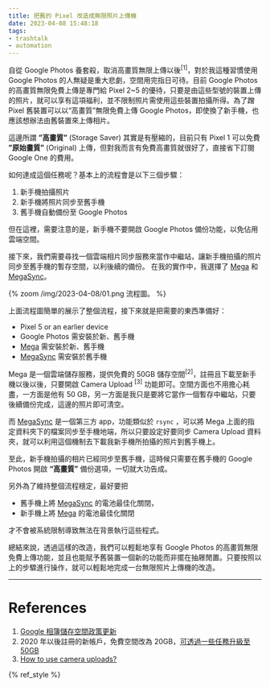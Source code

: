 ```yaml
---
title: 把舊的 Pixel 改造成無限照片上傳機
date: 2023-04-08 15:48:18
tags:
- trashtalk
- automation
---
```


自從 Google Photos 養套殺，取消高畫質無限上傳以後<sup>[1]</sup>，對於我這種習慣使用 Google Photos 的人無疑是重大悲劇，空間用完指日可待。目前 Google Photos 的高畫質無限免費上傳是專門給 Pixel 2~5 的優待，只要是由這些型號的裝置上傳的照片，就可以享有這項福利，並不限制照片需使用這些裝置拍攝所得。為了蹭 Pixel 舊裝置可以以“高畫質”無限免費上傳 Google Photos，即使換了新手機，也應該想辦法由舊裝置來上傳相片。

<!-- more -->

這邊所謂 **”高畫質”** (Storage Saver) 其實是有壓縮的，目前只有 Pixel 1 可以免費 **”原始畫質”** (Original) 上傳，但對我而言有免費高畫質就很好了，直接省下訂閱 Google One 的費用。

如何達成這個任務呢？基本上的流程會是以下三個步驟：

1. 新手機拍攝照片
2. 新手機將照片同步至舊手機
3. 舊手機自動備份至 Google Photos

但在這裡，需要注意的是，新手機不要開啟 Google Photos 備份功能，以免佔用雲端空間。

接下來，我們需要尋找一個雲端相片同步服務來當作中繼站，讓新手機拍攝的照片同步至舊手機的暫存空間，以利後續的備份。
在我的實作中，我選擇了 [Mega](https://mega.io/mobile?aff=u4TkijWNntg) 和 [MegaSync](https://play.google.com/store/apps/details?id=com.ttxapps.megasync)。

{% zoom /img/2023-04-08/01.png 流程圖。 %}

上面流程圖簡單的展示了整個流程，接下來就是把需要的東西準備好：

- Pixel 5 or an earlier device
- Google Photos 需安裝於新、舊手機
- [Mega](https://mega.io/mobile?aff=u4TkijWNntg) 需安裝於新、舊手機
- [MegaSync](https://play.google.com/store/apps/details?id=com.ttxapps.megasync) 需安裝於舊手機

Mega 是一個雲端儲存服務，提供免費的 50GB 儲存空間<sup>[2]</sup>，註冊且下載至新手機以後以後，只要開啟 Camera Upload <sup>[3]</sup> 功能即可。空間方面也不用擔心耗盡，一方面是他有 50 GB，另一方面是我只是要將它當作一個暫存中繼站，只要後續備份完成，這邊的照片即可清空。

而 [MegaSync](https://play.google.com/store/apps/details?id=com.ttxapps.megasync) 是一個第三方 app，功能類似於 `rsync` ，可以將 Mega 上面的指定資料夾下的檔案同步至手機地端，所以只要設定好要同步 Camera Upload 資料夾，就可以利用這個機制去下載我新手機所拍攝的照片到舊手機上。

至此，新手機拍攝的相片已經同步至舊手機，這時候只需要在舊手機的 Google Photos 開啟 **“高畫質”** 備份選項，一切就大功告成。

另外為了維持整個流程穩定，最好要把

- 舊手機上將 [MegaSync](https://play.google.com/store/apps/details?id=com.ttxapps.megasync) 的電池最佳化關閉，
- 新手機上將 [Mega](https://mega.io/mobile?aff=u4TkijWNntg) 的電池最佳化關閉

才不會被系統限制導致無法在背景執行這些程式。

總結來說，透過這樣的改造，我們可以輕鬆地享有 Google Photos 的高畫質無限免費上傳功能，並且也能賦予舊裝置一個新的功能而非擺在抽屜閒置。只要按照以上的步驟進行操作，就可以輕鬆地完成一台無限照片上傳機的改造。

---

# References

1. [Google 相簿儲存空間政策更新](https://support.google.com/photos/answer/10100180?hl=zh-Hant)
2. 2020 年以後註冊的新帳戶，免費空間改為 20GB，[可透過一些任務升級至 50GB](https://help.mega.io/plans-storage/achievements/free-space)
3. [How to use camera uploads?](https://help.mega.io/installs-apps/mobile/camera-uploads)

{% ref_style %}
